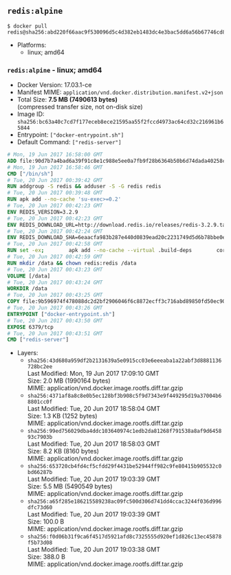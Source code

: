 ## `redis:alpine`

```console
$ docker pull redis@sha256:abd220f66aac9f530096d5c4d382eb1483dc4e3bac5dd6a56b67746cd86d0e5b
```

-	Platforms:
	-	linux; amd64

### `redis:alpine` - linux; amd64

-	Docker Version: 17.03.1-ce
-	Manifest MIME: `application/vnd.docker.distribution.manifest.v2+json`
-	Total Size: **7.5 MB (7490613 bytes)**  
	(compressed transfer size, not on-disk size)
-	Image ID: `sha256:bc63a40c7cd7f177eceb8ece21595aa55f2fccd4973ac64cd32c216961b65844`
-	Entrypoint: `["docker-entrypoint.sh"]`
-	Default Command: `["redis-server"]`

```dockerfile
# Mon, 19 Jun 2017 16:58:00 GMT
ADD file:90d7b7a4bad6a39f91c8e1c988e5ee0a7fb9f28b6364b50b6d74dada40258cca in / 
# Mon, 19 Jun 2017 16:58:46 GMT
CMD ["/bin/sh"]
# Tue, 20 Jun 2017 00:39:42 GMT
RUN addgroup -S redis && adduser -S -G redis redis
# Tue, 20 Jun 2017 00:39:48 GMT
RUN apk add --no-cache 'su-exec>=0.2'
# Tue, 20 Jun 2017 00:42:23 GMT
ENV REDIS_VERSION=3.2.9
# Tue, 20 Jun 2017 00:42:23 GMT
ENV REDIS_DOWNLOAD_URL=http://download.redis.io/releases/redis-3.2.9.tar.gz
# Tue, 20 Jun 2017 00:42:24 GMT
ENV REDIS_DOWNLOAD_SHA=6eaacfa983b287e440d0839ead20c2231749d5d6b78bbe0e0ffa3a890c59ff26
# Tue, 20 Jun 2017 00:42:58 GMT
RUN set -ex; 		apk add --no-cache --virtual .build-deps 		coreutils 		gcc 		linux-headers 		make 		musl-dev 	; 		wget -O redis.tar.gz "$REDIS_DOWNLOAD_URL"; 	echo "$REDIS_DOWNLOAD_SHA *redis.tar.gz" | sha256sum -c -; 	mkdir -p /usr/src/redis; 	tar -xzf redis.tar.gz -C /usr/src/redis --strip-components=1; 	rm redis.tar.gz; 		grep -q '^#define CONFIG_DEFAULT_PROTECTED_MODE 1$' /usr/src/redis/src/server.h; 	sed -ri 's!^(#define CONFIG_DEFAULT_PROTECTED_MODE) 1$!\1 0!' /usr/src/redis/src/server.h; 	grep -q '^#define CONFIG_DEFAULT_PROTECTED_MODE 0$' /usr/src/redis/src/server.h; 		make -C /usr/src/redis -j "$(nproc)"; 	make -C /usr/src/redis install; 		rm -r /usr/src/redis; 		apk del .build-deps
# Tue, 20 Jun 2017 00:42:59 GMT
RUN mkdir /data && chown redis:redis /data
# Tue, 20 Jun 2017 00:43:23 GMT
VOLUME [/data]
# Tue, 20 Jun 2017 00:43:24 GMT
WORKDIR /data
# Tue, 20 Jun 2017 00:43:25 GMT
COPY file:9b596974f478088dc2d2bf2906046f6c8872ecff3c716abd89850fd50ec90c47 in /usr/local/bin/ 
# Tue, 20 Jun 2017 00:43:26 GMT
ENTRYPOINT ["docker-entrypoint.sh"]
# Tue, 20 Jun 2017 00:43:50 GMT
EXPOSE 6379/tcp
# Tue, 20 Jun 2017 00:43:51 GMT
CMD ["redis-server"]
```

-	Layers:
	-	`sha256:43d680a959df2b2131639a5e0915cc03e6eeeaba1a22abf3d8881136728bc2ee`  
		Last Modified: Mon, 19 Jun 2017 17:09:10 GMT  
		Size: 2.0 MB (1990164 bytes)  
		MIME: application/vnd.docker.image.rootfs.diff.tar.gzip
	-	`sha256:4371af8a8c8e0b5ec128bf3b908c5f9d7343e9f449295d19a37004b68801cc0f`  
		Last Modified: Tue, 20 Jun 2017 18:58:04 GMT  
		Size: 1.3 KB (1252 bytes)  
		MIME: application/vnd.docker.image.rootfs.diff.tar.gzip
	-	`sha256:99ed756029dba4ddc103640974c1edb2da81268f791538a8af9d645893c7903b`  
		Last Modified: Tue, 20 Jun 2017 18:58:03 GMT  
		Size: 8.2 KB (8160 bytes)  
		MIME: application/vnd.docker.image.rootfs.diff.tar.gzip
	-	`sha256:653720cb4fd4cf5cfdd29f4431be52944ff982c9fe80415b905532c0bd66287b`  
		Last Modified: Tue, 20 Jun 2017 19:03:39 GMT  
		Size: 5.5 MB (5490549 bytes)  
		MIME: application/vnd.docker.image.rootfs.diff.tar.gzip
	-	`sha256:a65f285e186215589238ac09fc500d306d741dd4ccac3244f036d996dfc73d60`  
		Last Modified: Tue, 20 Jun 2017 19:03:39 GMT  
		Size: 100.0 B  
		MIME: application/vnd.docker.image.rootfs.diff.tar.gzip
	-	`sha256:f0d06b31f9ca6f4517d5921afd8c7325555d920ef1d826c13ec45878f5b73d08`  
		Last Modified: Tue, 20 Jun 2017 19:03:38 GMT  
		Size: 388.0 B  
		MIME: application/vnd.docker.image.rootfs.diff.tar.gzip
